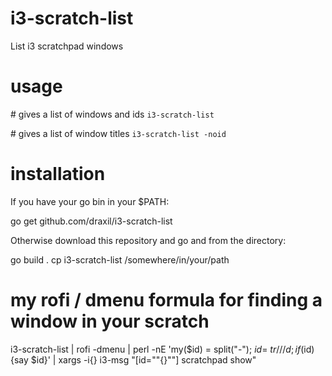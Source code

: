 # i3-scratch-list
List i3 scratchpad windows

# usage

\# gives a list of windows and ids
```i3-scratch-list```

\# gives a list of window titles
 ```i3-scratch-list -noid```

# installation

If you have your go bin in your $PATH:

 go get github.com/draxil/i3-scratch-list 

Otherwise download this repository and go and from the directory:

 go build .
 cp i3-scratch-list /somewhere/in/your/path

# my rofi / dmenu formula for finding a window in your scratch

  i3-scratch-list  | rofi -dmenu | perl -nE 'my($id) = split("-");  $id =~ tr/ //d; if($id){say $id}' | xargs -i{} i3-msg "[id=\""{}"\"] scratchpad show"
